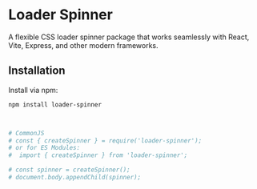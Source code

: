 # Loader Spinner

A flexible CSS loader spinner package that works seamlessly with React, Vite, Express, and other modern frameworks.

## Installation

Install via npm:

```bash
npm install loader-spinner



# CommonJS
# const { createSpinner } = require('loader-spinner');
# or for ES Modules:
#  import { createSpinner } from 'loader-spinner';

# const spinner = createSpinner();
# document.body.appendChild(spinner);
